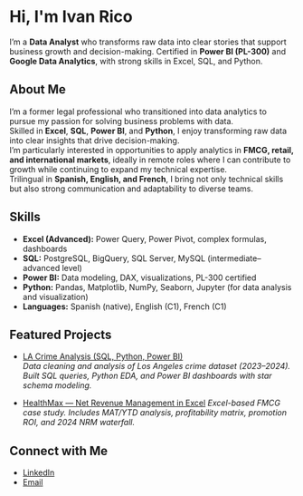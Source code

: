 # Hi, I'm Ivan Rico
I’m a **Data Analyst** who transforms raw data into clear stories that support business growth and decision-making. 
Certified in **Power BI (PL-300)** and **Google Data Analytics**, with strong skills in Excel, SQL, and Python.

## About Me

I’m a former legal professional who transitioned into data analytics to pursue my passion for solving business problems with data.  
Skilled in **Excel**, **SQL**, **Power BI**, and **Python**, I enjoy transforming raw data into clear insights that drive decision-making.  
I’m particularly interested in opportunities to apply analytics in **FMCG, retail, and international markets**, ideally in remote roles where I can contribute to growth while continuing to expand my technical expertise.  
Trilingual in **Spanish, English, and French**, I bring not only technical skills but also strong communication and adaptability to diverse teams.  

## Skills

- **Excel (Advanced):** Power Query, Power Pivot, complex formulas, dashboards  
- **SQL:** PostgreSQL, BigQuery, SQL Server, MySQL (intermediate–advanced level)  
- **Power BI:** Data modeling, DAX, visualizations, PL-300 certified  
- **Python:** Pandas, Matplotlib, NumPy, Seaborn, Jupyter (for data analysis and visualization)  
- **Languages:** Spanish (native), English (C1), French (C1)

## Featured Projects

- [LA Crime Analysis (SQL, Python, Power BI)](https://github.com/QuadIvan/criminality_in_LA)    
  *Data cleaning and analysis of Los Angeles crime dataset (2023–2024). Built SQL queries, Python EDA, and Power BI dashboards with star schema modeling.*
  
- [HealthMax — Net Revenue Management in Excel](https://github.com/QuadIvan/healthmax-nrm-excel)
  *Excel-based FMCG case study. Includes MAT/YTD analysis, profitability matrix, promotion ROI, and 2024 NRM waterfall.*  

## Connect with Me
- [LinkedIn](https://www.linkedin.com/in/ivan-rico-guevara/)
- [Email](mailto:i.rico14@gmail.com)
